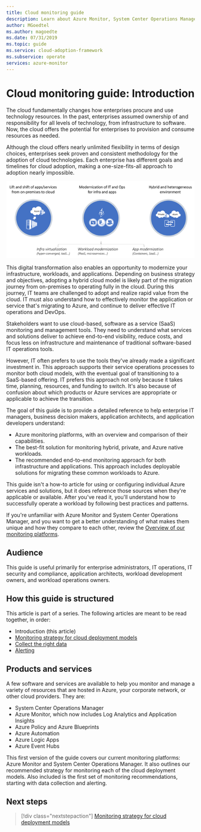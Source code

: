 ```yaml
---
title: Cloud monitoring guide
description: Learn about Azure Monitor, System Center Operations Manager, and the recommended strategy for monitoring each of the cloud deployment models.
author: MGoedtel
ms.author: magoedte
ms.date: 07/31/2019
ms.topic: guide
ms.service: cloud-adoption-framework
ms.subservice: operate
services: azure-monitor
---
```


# Cloud monitoring guide: Introduction

The cloud fundamentally changes how enterprises procure and use technology resources. In the past, enterprises assumed ownership of and responsibility for all levels of technology, from infrastructure to software. Now, the cloud offers the potential for enterprises to provision and consume resources as needed.

Although the cloud offers nearly unlimited flexibility in terms of design choices, enterprises seek proven and consistent methodology for the adoption of cloud technologies. Each enterprise has different goals and timelines for cloud adoption, making a one-size-fits-all approach to adoption nearly impossible.

![Diagram of cloud adoption strategies](./media/monitoring-management-guidance-cloud-and-on-premises/introduction-cloud-adoption.png)

This digital transformation also enables an opportunity to modernize your infrastructure, workloads, and applications. Depending on business strategy and objectives, adopting a hybrid cloud model is likely part of the migration journey from on-premises to operating fully in the cloud. During this journey, IT teams are challenged to adopt and realize rapid value from the cloud. IT must also understand how to effectively monitor the application or service that's migrating to Azure, and continue to deliver effective IT operations and DevOps.

Stakeholders want to use cloud-based, software as a service (SaaS) monitoring and management tools. They need to understand what services and solutions deliver to achieve end-to-end visibility, reduce costs, and focus less on infrastructure and maintenance of traditional software-based IT operations tools.

However, IT often prefers to use the tools they've already made a significant investment in. This approach supports their service operations processes to monitor both cloud models, with the eventual goal of transitioning to a SaaS-based offering. IT prefers this approach not only because it takes time, planning, resources, and funding to switch. It's also because of confusion about which products or Azure services are appropriate or applicable to achieve the transition.

The goal of this guide is to provide a detailed reference to help enterprise IT managers, business decision makers, application architects, and application developers understand:

* Azure monitoring platforms, with an overview and comparison of their capabilities.
* The best-fit solution for monitoring hybrid, private, and Azure native workloads.
* The recommended end-to-end monitoring approach for both infrastructure and applications. This approach includes deployable solutions for migrating these common workloads to Azure.

This guide isn't a how-to article for using or configuring individual Azure services and solutions, but it does reference those sources when they're applicable or available. After you've read it, you'll understand how to successfully operate a workload by following best practices and patterns.

If you're unfamiliar with Azure Monitor and System Center Operations Manager, and you want to get a better understanding of what makes them unique and how they compare to each other, review the [Overview of our monitoring platforms](./platform-overview.md).

## Audience

This guide is useful primarily for enterprise administrators, IT operations, IT security and compliance, application architects, workload development owners, and workload operations owners.

## How this guide is structured

This article is part of a series. The following articles are meant to be read together, in order:

* Introduction (this article)
* [Monitoring strategy for cloud deployment models](./cloud-models-monitor-overview.md)
* [Collect the right data](./data-collection.md)
* [Alerting](./alerting.md)

## Products and services

A few software and services are available to help you monitor and manage a variety of resources that are hosted in Azure, your corporate network, or other cloud providers. They are:

* System Center Operations Manager
* Azure Monitor, which now includes Log Analytics and Application Insights
* Azure Policy and Azure Blueprints
* Azure Automation
* Azure Logic Apps
* Azure Event Hubs

This first version of the guide covers our current monitoring platforms: Azure Monitor and System Center Operations Manager. It also outlines our recommended strategy for monitoring each of the cloud deployment models. Also included is the first set of monitoring recommendations, starting with data collection and alerting.

## Next steps

> [!div class="nextstepaction"]
> [Monitoring strategy for cloud deployment models](./cloud-models-monitor-overview.md)
